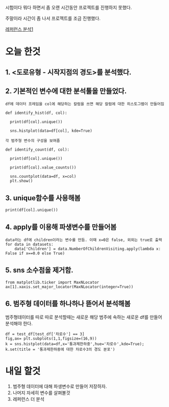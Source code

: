 시험이다 뭐다 하면서 좀 오랜 시간동안 프로젝트를 진행하지 못했다.

주말이라 시간이 좀 나서 프로젝트를 조금 진행했다.

[레퍼런스 분석1](https://github.com/stockmanager1/AI-TIL/blob/main/dacon/%EC%97%AC%ED%96%89%EC%83%81%ED%92%88%EA%B2%BD%EC%A7%84%EB%8C%80%ED%9A%8C/%EB%A0%88%ED%8D%BC%EB%9F%B0%EC%8A%A4_%EB%B6%84%EC%84%9D_1.ipynb)

# 오늘 한것
## 1. <도로유형 - 시작지점의 경도>를 분석했다.
## 2. 기본적인 변수에 대한 분석툴을 만들었다.

```
df에 데이터 프레임을 col에 해당하는 칼럼을 쓰면 해당 칼럼에 대한 히스토그렘이 만들어짐

def identify_hist(df, col):

  print(df[col].unique())

  sns.histplot(data=df[col], kde=True)
```
```
각 범주형 변수의 구성을 보여줌

def identify_count(df, col):

  print(df[col].unique())

  print(df[col].value_counts())

  sns.countplot(data=df, x=col)
  plt.show()
```

## 3. unique함수를 사용해봄

```
print(df[col].unique())
```

## 4. apply를 이용해 파생변수를 만들어봄
```
data라는 df에 children이라는 변수를 만듬. 이때 x=0은 false, 외외는 true로 출력
for data in datasets:
    data['Children'] = data.NumberOfChildrenVisiting.apply(lambda x: False if x==0.0 else True)
```
## 5. sns 소수점을 제거함.
```
from matplotlib.ticker import MaxNLocator
ax[1].xaxis.set_major_locator(MaxNLocator(integer=True))
```
## 6. 범주형 데이터를 하나하나 뜯어서 분석해봄
범주형데이터를 따로 따로 분석할때는 새로운 해당 범주에 속하는 새로운 df를 만들어 분석해야 한다.
```
df = test_df[test_df['차로수'] == 3]
fig,ax= plt.subplots(1,1,figsize=(16,9))
k = sns.histplot(data=df,x='통과제한하중',hue='차로수',kde=True);
k.set(title = '통과제한하중에 대한 차로수3의 경도 분포')
```
# 내일 할것
1. 범주형 데이터에 대해 파생변수로 만들어 저장하자.
2. 나머지 자세히 변수를 살펴볼것
3. 레퍼런스 더 분석
